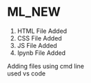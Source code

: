 # ML_NEW

1. HTML File Added
2. CSS File Added
3. JS File Added
4. Ipynb File Added



Adding files using cmd line <br>
used vs code <br>
